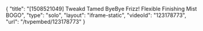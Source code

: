 {
    "title": "[1508521049] Tweakd Tamed ByeBye Frizz! Flexible Finishing Mist BOGO",
    "type": "solo",
    "layout": "iframe-static",
    "videoId": "123178773",
    "url": "\/tvpembed\/123178773"
}